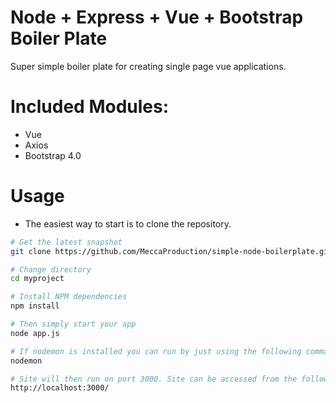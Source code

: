 # Node + Express + Vue + Bootstrap Boiler Plate 
Super simple boiler plate for creating single page vue applications. 

# Included Modules: 
- Vue 
- Axios 
- Bootstrap 4.0 

# Usage
- The easiest way to start is to clone the repository. 
```bash
# Get the latest snapshot
git clone https://github.com/MeccaProduction/simple-node-boilerplate.git myproject

# Change directory
cd myproject

# Install NPM dependencies
npm install

# Then simply start your app
node app.js

# If nodemon is installed you can run by just using the following command. 
nodemon 

# Site will then run on port 3000. Site can be accessed from the following url. 
http://localhost:3000/ 
``` 

